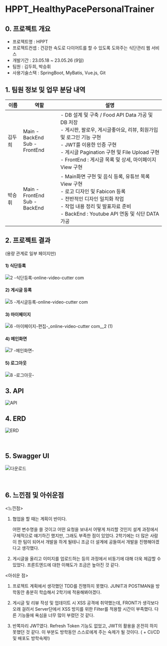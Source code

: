 # HPPT_HealthyPacePersonalTrainer

## 0. 프로젝트 개요

- 프로젝트명 : HPPT
- 프로젝트컨셉 : 건강한 속도로 다이어트를 할 수 있도록 도와주는 식단관리 웹 서비스
- 개발기간 : 23.05.18 ~ 23.05.26 (9일)
- 팀원 : 김두희, 박승휘
- 사용기술스택 : SpringBoot, MyBatis, Vue.js, Git



## 1. 팀원 정보 및 업무 분담 내역

| 이름   | 역할                               | 설명                                                         |
| ------ | ---------------------------------- | ------------------------------------------------------------ |
| 김두희 | Main - BackEnd<br />Sub - FrontEnd | - DB 설계 및 구축 / Food API Data 가공 및 DB 저장<br />- 게시판, 팔로우, 게시글좋아요, 리뷰, 회원가입 및 로그인 기능 구현<br />- JWT를 이용한 인증 구현<br />- 게시글 Pagination 구현 및 File Upload 구현<br />- FrontEnd : 게시글 목록 및 상세, 마이페이지 View 구현 |
| 박승휘 | Main - FrontEnd<br />Sub - BackEnd | - Main화면 구현 및 음식 등록, 유튜브 목록 View 구현<br />- 로고 디자인 및 Fabicon 등록<br />- 전반적인 디자인 일치화 작업 <br />- 작업 내용 정리 및 발표자료 준비<br />- BackEnd : Youtube API 연동 및 식단 DATA 가공 |



## 2. 프로젝트 결과 

  (용량 관계로 일부 페이지만)

#### 	1) 식단등록

![2 -식단등록-_online-video-cutter com_](https://github.com/Bluuubery/Movie-Picker/assets/118238663/ec41aa3f-8285-498b-82d9-6e5db9440c0f)

#### 	2) 게시글 등록

![5 -게시글등록-_online-video-cutter com_](https://github.com/Bluuubery/Movie-Picker/assets/118238663/1482688b-f616-4db5-9088-6c570dfc9979)



#### 	3) 마이페이지

![6 -마이페이지-편집-_online-video-cutter com__2 (1)](https://github.com/Bluuubery/Movie-Picker/assets/118238663/b5575679-5c2d-44b1-a451-b9d9d1faaf1e)



#### 	4) 메인화면

![7 -메인화면-](https://github.com/Bluuubery/Movie-Picker/assets/118238663/e4ad28ff-d00e-4840-b693-4a6c3866937c)



#### 	5) 로그아웃

![8 -로그아웃-](https://github.com/Bluuubery/Movie-Picker/assets/118238663/71fcb363-ce55-486d-944f-100949a38fd2)



## 3. API

![API](https://github.com/Bluuubery/Movie-Picker/assets/118238663/6acddf70-3d39-4736-a693-ef2c3ff9ccf3)



## 4. ERD

![ERD](https://github.com/Bluuubery/Movie-Picker/assets/118238663/b08d57b2-b705-4225-a1c6-dec28caa06fb)

<br>

## 5. Swagger UI

![다운로드](https://github.com/Duhui-Kim/HPPT_HealthyPacePersonalTrainer/assets/118238663/5312490e-cde6-41c1-bb46-bb3458676567)

<br>

## 6. 느낀점 및 아쉬운점

<느낀점>

1. 협업을 할 때는 계획이 반이다.

   어떤 변수명을 쓸 것이고 어떤 요청을 보내서 어떻게 처리할 것인지 설계 과정에서 구체적으로 얘기하긴 했지만, 그래도 부족한 점이 있었다. 2학기에는 더 많은 사람이 한 팀이 되어서 개발을 하게 될테니 조금 더 설계에 공들여서 개발을 진행해야겠다고 생각했다.

2. 게시글을 올리고 이미지를 업로드하는 등의 과정에서 비동기에 대해 더욱 체감할 수 있었다. 프론트엔드에 대한 이해도가 조금은 높아진 것 같다.



<아쉬운 점>

1. 프로젝트 계획에서 생각했던 TDD를 진행하지 못했다. JUNIT과 POSTMAN을 방학동안 충분히 학습해서 2학기에 적용해봐야겠다.

2. 게시글 및 리뷰 작성 및 업데이트 시 XSS 공격에 취약했는데, FRONT가 생각보다 오래 걸려서 Server단에서 XSS 방지를 위한 Filter를 적용할 시간이 부족했다. 다른 기능들에 욕심을 너무 많이 부렸던 것 같다.

3. 반쪽자리 JWT였다. Refresh Token 기능도 없었고, JWT의 활용을 온전히 하지 못했던 것 같다. 이 부분도 방학동안 스스로에게 주는 숙제가 될 것이다. ( + CI/CD 및 배포도 방학숙제!)

   
